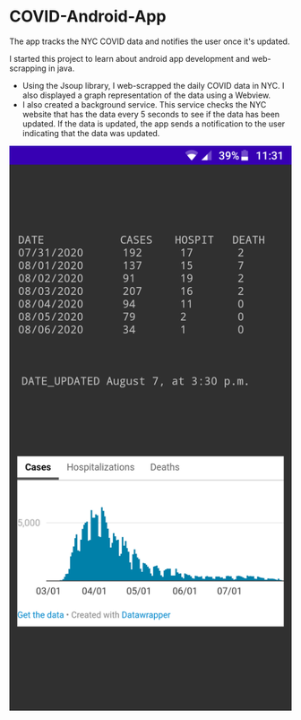 # COVID-Android-App
The app tracks the NYC COVID data and notifies the user once it's updated. 

I started this project to learn about android app development and web-scrapping in java. 

- Using the Jsoup library, I web-scrapped the daily COVID data in NYC. I also displayed a graph representation of the data using a Webview. 
- I also created a background service. This service checks the NYC website that has the data every 5 seconds to see if the data has been updated. If the data is updated, the app sends a notification to the user indicating that the data was updated. 

![1](https://github.com/RamizFaragalla/COVID-Android-App/blob/master/Screenshot.png)

